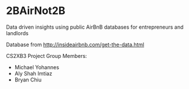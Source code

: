 # 2BAirNot2B
Data driven insights using public AirBnB databases for entrepreneurs and landlords

Database from http://insideairbnb.com/get-the-data.html

CS2XB3 Project Group Members:
* Michael Yohannes 
* Aly Shah Imtiaz
* Bryan Chiu

